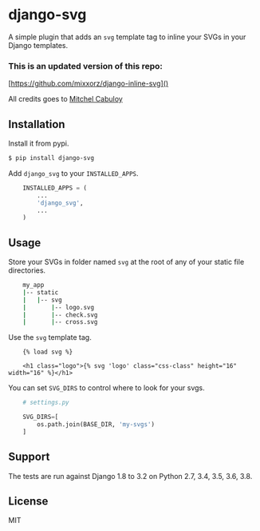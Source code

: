 # django-svg

A simple plugin that adds an ``svg`` template tag to inline your SVGs in your
Django templates.

### This is an updated version of this repo:
[https://github.com/mixxorz/django-inline-svg]()

All credits goes to [Mitchel Cabuloy](https://github.com/mixxorz)

## Installation

Install it from pypi.

```bash
$ pip install django-svg
```

Add ```django_svg``` to your ```INSTALLED_APPS```.

```python
    INSTALLED_APPS = (
        ...
        'django_svg',
        ...
    )
```

## Usage

Store your SVGs in folder named ```svg``` at the root of any of your static file
directories.

```bash
    my_app
    |-- static
    |   |-- svg
    |       |-- logo.svg
    |       |-- check.svg
    |       |-- cross.svg
```

Use the ```svg``` template tag.

```django
    {% load svg %}

    <h1 class="logo">{% svg 'logo' class="css-class" height="16" width="16" %}</h1>
```

You can set ```SVG_DIRS``` to control where to look for your svgs.

```python
    # settings.py

    SVG_DIRS=[
        os.path.join(BASE_DIR, 'my-svgs')
    ]
```

## Support

The tests are run against Django 1.8 to 3.2 on Python 2.7, 3.4, 3.5, 3.6, 3.8.

## License

MIT
